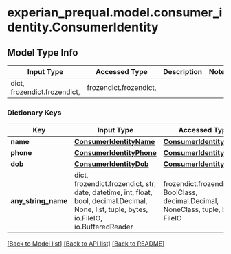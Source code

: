# experian_prequal.model.consumer_identity.ConsumerIdentity

## Model Type Info
Input Type | Accessed Type | Description | Notes
------------ | ------------- | ------------- | -------------
dict, frozendict.frozendict,  | frozendict.frozendict,  |  | 

### Dictionary Keys
Key | Input Type | Accessed Type | Description | Notes
------------ | ------------- | ------------- | ------------- | -------------
**name** | [**ConsumerIdentityName**](ConsumerIdentityName.md) | [**ConsumerIdentityName**](ConsumerIdentityName.md) |  | [optional] 
**phone** | [**ConsumerIdentityPhone**](ConsumerIdentityPhone.md) | [**ConsumerIdentityPhone**](ConsumerIdentityPhone.md) |  | [optional] 
**dob** | [**ConsumerIdentityDob**](ConsumerIdentityDob.md) | [**ConsumerIdentityDob**](ConsumerIdentityDob.md) |  | [optional] 
**any_string_name** | dict, frozendict.frozendict, str, date, datetime, int, float, bool, decimal.Decimal, None, list, tuple, bytes, io.FileIO, io.BufferedReader | frozendict.frozendict, str, BoolClass, decimal.Decimal, NoneClass, tuple, bytes, FileIO | any string name can be used but the value must be the correct type | [optional]

[[Back to Model list]](../../README.md#documentation-for-models) [[Back to API list]](../../README.md#documentation-for-api-endpoints) [[Back to README]](../../README.md)

